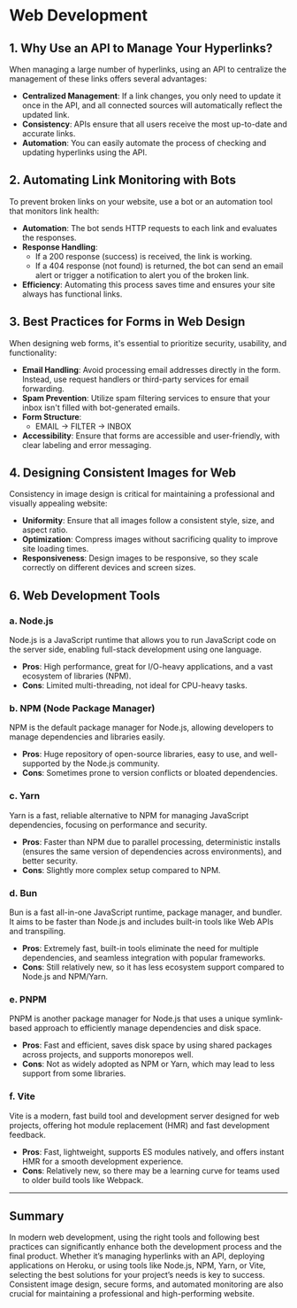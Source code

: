 # Web Development

## 1. Why Use an API to Manage Your Hyperlinks?
When managing a large number of hyperlinks, using an API to centralize the management of these links offers several advantages:
- **Centralized Management**: If a link changes, you only need to update it once in the API, and all connected sources will automatically reflect the updated link.
- **Consistency**: APIs ensure that all users receive the most up-to-date and accurate links.
- **Automation**: You can easily automate the process of checking and updating hyperlinks using the API.

## 2. Automating Link Monitoring with Bots
To prevent broken links on your website, use a bot or an automation tool that monitors link health:
- **Automation**: The bot sends HTTP requests to each link and evaluates the responses.
- **Response Handling**:
  - If a 200 response (success) is received, the link is working.
  - If a 404 response (not found) is returned, the bot can send an email alert or trigger a notification to alert you of the broken link.
- **Efficiency**: Automating this process saves time and ensures your site always has functional links.

## 3. Best Practices for Forms in Web Design
When designing web forms, it's essential to prioritize security, usability, and functionality:
- **Email Handling**: Avoid processing email addresses directly in the form. Instead, use request handlers or third-party services for email forwarding.
- **Spam Prevention**: Utilize spam filtering services to ensure that your inbox isn't filled with bot-generated emails.
- **Form Structure**:
  - EMAIL -> FILTER -> INBOX
- **Accessibility**: Ensure that forms are accessible and user-friendly, with clear labeling and error messaging.

## 4. Designing Consistent Images for Web
Consistency in image design is critical for maintaining a professional and visually appealing website:
- **Uniformity**: Ensure that all images follow a consistent style, size, and aspect ratio.
- **Optimization**: Compress images without sacrificing quality to improve site loading times.
- **Responsiveness**: Design images to be responsive, so they scale correctly on different devices and screen sizes.

## 6. Web Development Tools

### a. **Node.js**
Node.js is a JavaScript runtime that allows you to run JavaScript code on the server side, enabling full-stack development using one language.
- **Pros**: High performance, great for I/O-heavy applications, and a vast ecosystem of libraries (NPM).
- **Cons**: Limited multi-threading, not ideal for CPU-heavy tasks.

### b. **NPM (Node Package Manager)**
NPM is the default package manager for Node.js, allowing developers to manage dependencies and libraries easily.
- **Pros**: Huge repository of open-source libraries, easy to use, and well-supported by the Node.js community.
- **Cons**: Sometimes prone to version conflicts or bloated dependencies.

### c. **Yarn**
Yarn is a fast, reliable alternative to NPM for managing JavaScript dependencies, focusing on performance and security.
- **Pros**: Faster than NPM due to parallel processing, deterministic installs (ensures the same version of dependencies across environments), and better security.
- **Cons**: Slightly more complex setup compared to NPM.

### d. **Bun**
Bun is a fast all-in-one JavaScript runtime, package manager, and bundler. It aims to be faster than Node.js and includes built-in tools like Web APIs and transpiling.
- **Pros**: Extremely fast, built-in tools eliminate the need for multiple dependencies, and seamless integration with popular frameworks.
- **Cons**: Still relatively new, so it has less ecosystem support compared to Node.js and NPM/Yarn.

### e. **PNPM**
PNPM is another package manager for Node.js that uses a unique symlink-based approach to efficiently manage dependencies and disk space.
- **Pros**: Fast and efficient, saves disk space by using shared packages across projects, and supports monorepos well.
- **Cons**: Not as widely adopted as NPM or Yarn, which may lead to less support from some libraries.

### f. **Vite**
Vite is a modern, fast build tool and development server designed for web projects, offering hot module replacement (HMR) and fast development feedback.
- **Pros**: Fast, lightweight, supports ES modules natively, and offers instant HMR for a smooth development experience.
- **Cons**: Relatively new, so there may be a learning curve for teams used to older build tools like Webpack.

---

## Summary
In modern web development, using the right tools and following best practices can significantly enhance both the development process and the final product. Whether it’s managing hyperlinks with an API, deploying applications on Heroku, or using tools like Node.js, NPM, Yarn, or Vite, selecting the best solutions for your project’s needs is key to success. Consistent image design, secure forms, and automated monitoring are also crucial for maintaining a professional and high-performing website.
